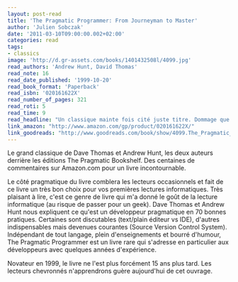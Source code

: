 ```yaml
---
layout: post-read
title: 'The Pragmatic Programmer: From Journeyman to Master'
author: 'Julien Sobczak'
date: '2011-03-10T09:00:00.002+02:00'
categories: read
tags:
- classics
image: 'http://d.gr-assets.com/books/1401432508l/4099.jpg'
read_authors: 'Andrew Hunt, David Thomas'
read_note: 16
read_date_published: '1999-10-20'
read_book_format: 'Paperback'
read_isbn: '020161622X'
read_number_of_pages: 321
read_roti: 5
read_time: 9
read_headline: "Un classique mainte fois cité juste titre. Dommage que le temps qui passe le rende moins indispensable."
link_amazon: "http://www.amazon.com/gp/product/020161622X/"
link_goodreads: "http://www.goodreads.com/book/show/4099.The_Pragmatic_Programmer"
---
```



Le grand classique de Dave Thomas et Andrew Hunt, les deux auteurs derrière les éditions The Pragmatic Bookshelf. Des centaines de commentaires sur Amazon.com pour un livre incontournable.

Le côté pragmatique du livre comblera les lecteurs occasionnels et fait de ce livre un très bon choix pour vos premières lectures informatiques. Très plaisant à lire, c'est ce genre de livre qui m'a donné le goût de la lecture informatique (au risque de passer pour un geek). Dave Thomas et Andrew Hunt nous expliquent ce qu'est un développeur pragmatique en 70 bonnes pratiques. Certaines sont discutables (text/plain éditeur vs IDE), d'autres indispensables mais devenues courantes (Source Version Control System). Indépendant de tout langage, plein d'enseignements et bourré d'humour, The Pragmatic Programmer est un livre rare qui s'adresse en particulier aux développeurs avec quelques années d'expérience.

Novateur en 1999, le livre ne l'est plus forcément 15 ans plus tard. Les lecteurs chevronnés n'apprendrons guère aujourd'hui de cet ouvrage.

